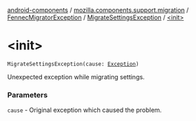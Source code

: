 [android-components](../../../index.md) / [mozilla.components.support.migration](../../index.md) / [FennecMigratorException](../index.md) / [MigrateSettingsException](index.md) / [&lt;init&gt;](./-init-.md)

# &lt;init&gt;

`MigrateSettingsException(cause: `[`Exception`](https://kotlinlang.org/api/latest/jvm/stdlib/kotlin/-exception/index.html)`)`

Unexpected exception while migrating settings.

### Parameters

`cause` - Original exception which caused the problem.